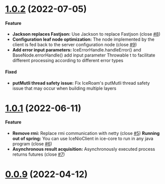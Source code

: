 # [1.0.2](https://github.com/zjn-zjn/ice/compare/1.0.0...1.0.2) (2022-07-05)

#### Feature
* **Jackson replaces Fastjson:** Use Jackson to replace Fastjson (close [#8](https://github.com/zjn-zjn/ice/issues/8))
* **Configuration leaf node optimization:** The node implemented by the client is fed back to the server configuration node (close [#9](https://github.com/zjn-zjn/ice/issues/9))
* **Add error input parameters:** IceErrorHandle.handleError() and BaseNode.errorHandle() add input parameter Throwable t to facilitate different processing according to different error types

#### Fixed
* **putMutli thread safety issue:** Fix IceRoam's putMutli thread safety issue that may occur when building multiple layers

# [1.0.1](https://github.com/zjn-zjn/ice/compare/0.0.9...1.0.0) (2022-06-11)

#### Feature
* **Remove rmi:** Replace rmi communication with netty (close [#5](https://github.com/zjn-zjn/ice/issues/5))
**Running out of spring:** You can use IceNioClient in ice-core to run in any java program (close [#6](https://github.com/zjn-zjn/ice/issues/6))
* **Asynchronous result acquisition:** Asynchronously executed process returns futures (close [#7](https://github.com/zjn-zjn/ice/issues/7))

# [0.0.9](https://github.com/zjn-zjn/ice/compare/0.0.8...0.0.9) (2022-04-12)